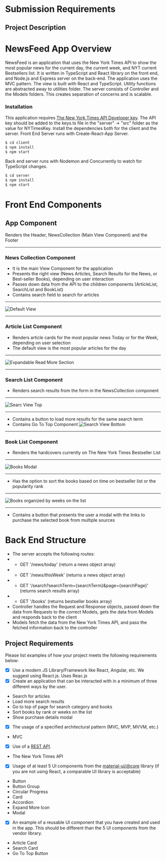 # Submission Requirements
## Project Description
# NewsFeed App Overview
NewsFeed is an application that uses the New York Times API to show the most popular news for the current day, the current week, and NYT current Bestsellers list. It is written in TypeScript and React library on the front end, and Node.js and Express server on the back-end. The application uses the MVC pattern. The view is built with React and TypeScript. Utility functions are abstracted away to utilities folder. The server consists of Controller and the Models folders. This creates separation of concerns and is scalable. 

### Installation
This application requires [The New York Times API Developer key](https://developer.nytimes.com/get-started). The API key should be added to the keys.ts file in the "server" -> "src" folder as the value for NYTimesKey.
Install the dependencies both for the client and the server.
Front End Server runs with Create-React-App Server.
```sh
$ cd client
$ npm install
$ npm start
```

Back end server runs with Nodemon and Concurrently to watch for TypeScript changes.
```sh
$ cd server
$ npm install
$ npm start
```

# Front End Components

## App Component
Renders the Header, NewsCollection (Main View Component) and the Footer
______________________________
 ### News Collection Component
- It is the main View Component for the application
- Presents the right view (News Articles, Search Results for the News, or Best-seller Books), depending on user interaction
- Passes down data from the API to the children components (ArticleList, SearchList and BookList)
- Contains search field to search for articles
______________________________
![Default View](https://github.com/ychamanova/newsfeed_app/blob/main/screenshots/main-view.png)
______________________________
 ### Article List Component
- Renders article cards for the most popular news Today or for the Week, depending on user selection
- The default view is the most popular articles for the day
_______________________________
![Expandable Read More Section](https://github.com/ychamanova/newsfeed_app/blob/main/screenshots/news-read-more.png)
____________________________
### Search List Component
- Renders search results from the form in the NewsCollection component
___________________________
![Searc View Top](./screenshots/search-view-top.png)
___________________________
- Contains a button to load more results for the same search term
- Contains Go To Top Component
![Search View Bottom](./screenshots/search-view-bottom.png)
____________________________
 ### Book List Component
- Renders the hardcovers currently on The New York Times Bestseller List
_______________________________
![Books Modal](./screenshots/books-modal.png)
________________________________
- Has the option to sort the books based on time on bestseller list or the popularity rank
______________________________
![Books organized by weeks on the list](./screenshots/books-view-by-week.png)
______________________________
- Contains a button that presents the user a modal with the links to purchase the selected book 
from multiple sources

# Back End Structure
- The server accepts the following routes:
- - GET '/news/today' (return a news object array)
- - GET '/news/thisWeek' (returns a news object array)
- - GET '/search?searchTerm={searchTerm}&page={searchPage}' (returns search results array)
- - GET '/books' (returns bestseller books array)
- Controller handles the Request and Response objects, passed down the data from Requests to the correct Models, gets the data from Models and responds back to the client
- Models fetch the data from the New York Times API, and pass the fetched information back to the controller


## Project Requirements
Please list examples of how your project meets the following requirements below:
- [x] Use a modern JS Library/Framework like React, Angular, etc. We suggest using React.js.
Uses Reac.js
- [x] Create an application that can be interacted with in a minimum of three different ways by the user.
- Search for articles
- Load more search results
- Go to top of page for search category and books
- Sort books by rank or weeks on the list
- Show purchase details modal
- [x] The usage of a specified architectural pattern (MVC, MVP, MVVM,  etc.)
- MVC
- [x] Use of a [REST API](https://medium.com/@arteko/the-best-way-to-use-rest-apis-in-swift-95e10696c980).
- The New York Times API
- [x] Usage of at least 5 UI components from the [material-ui/@core](https://material-ui.com/) library (if you are not using React, a comparable UI library is acceptable)
- Button
- Button Group
- Circular Progress
- Card
- Accordion
- Expand More Icon
- Modal
- [x] An example of a reusable UI component that you have created and used in the app. This should be different than the 5 UI components from the vendor library.
- Article Card
- Search Card
- Go To Top Button

